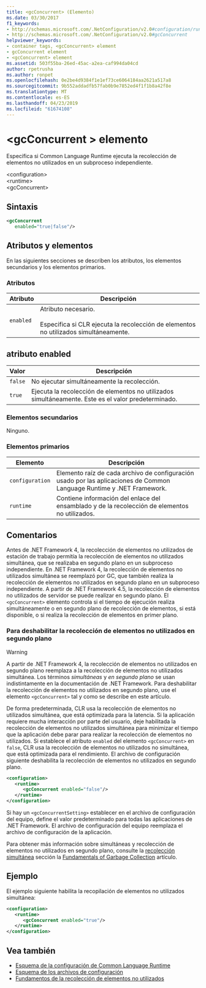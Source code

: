 ```yaml
---
title: <gcConcurrent> (Elemento)
ms.date: 03/30/2017
f1_keywords:
- http://schemas.microsoft.com/.NetConfiguration/v2.0#configuration/runtime/gcConcurrent
- http://schemas.microsoft.com/.NetConfiguration/v2.0#gcConcurrent
helpviewer_keywords:
- container tags, <gcConcurrent> element
- gcConcurrent element
- <gcConcurrent> element
ms.assetid: 503f55ba-26ed-45ac-a2ea-caf994da04cd
author: rpetrusha
ms.author: ronpet
ms.openlocfilehash: 0e2be4d9384f1e1ef73ce6064184aa2621a517a8
ms.sourcegitcommit: 9b552addadfb57fab0b9e7852ed4f1f1b8a42f8e
ms.translationtype: MT
ms.contentlocale: es-ES
ms.lasthandoff: 04/23/2019
ms.locfileid: "61674108"
---
```

# <a name="gcconcurrent-element"></a>\<gcConcurrent > elemento

Especifica si Common Language Runtime ejecuta la recolección de elementos no utilizados en un subproceso independiente.

\<configuration>\
\<runtime>\
\<gcConcurrent>

## <a name="syntax"></a>Sintaxis

```xml
<gcConcurrent
   enabled="true|false"/>
```

## <a name="attributes-and-elements"></a>Atributos y elementos

En las siguientes secciones se describen los atributos, los elementos secundarios y los elementos primarios.

### <a name="attributes"></a>Atributos

|Atributo|Descripción|
|---------------|-----------------|
|`enabled`|Atributo necesario.<br /><br /> Especifica si CLR ejecuta la recolección de elementos no utilizados simultáneamente.|

## <a name="enabled-attribute"></a>atributo enabled

|Valor|Descripción|
|-----------|-----------------|
|`false`|No ejecutar simultáneamente la recolección.|
|`true`|Ejecuta la recolección de elementos no utilizados simultáneamente. Este es el valor predeterminado.|

### <a name="child-elements"></a>Elementos secundarios

Ninguno.

### <a name="parent-elements"></a>Elementos primarios

|Elemento|Descripción|
|-------------|-----------------|
|`configuration`|Elemento raíz de cada archivo de configuración usado por las aplicaciones de Common Language Runtime y .NET Framework.|
|`runtime`|Contiene información del enlace del ensamblado y de la recolección de elementos no utilizados.|

## <a name="remarks"></a>Comentarios

Antes de .NET Framework 4, la recolección de elementos no utilizados de estación de trabajo permitía la recolección de elementos no utilizados  simultánea, que se realizaba en segundo plano en un subproceso independiente. En .NET Framework 4, la recolección de elementos no utilizados simultánea se reemplazó por GC, que también realiza la recolección de elementos no utilizados en segundo plano en un subproceso independiente. A partir de .NET Framework 4.5, la recolección de elementos no utilizados de servidor se puede realizar en segundo plano. El `<gcConcurrent>` elemento controla si el tiempo de ejecución realiza simultáneamente o en segundo plano de recolección de elementos, si está disponible, o si realiza la recolección de elementos en primer plano.

### <a name="to-disable-background-garbage-collection"></a>Para deshabilitar la recolección de elementos no utilizados en segundo plano

> [!WARNING]
> A partir de .NET Framework 4, la recolección de elementos no utilizados en segundo plano reemplaza a la recolección de elementos no utilizados simultánea. Los términos *simultáneas* y *en segundo plano* se usan indistintamente en la documentación de .NET Framework. Para deshabilitar la recolección de elementos no utilizados en segundo plano, use el elemento `<gcConcurrent>` tal y como se describe en este artículo.

De forma predeterminada, CLR usa la recolección de elementos no utilizados simultánea, que está optimizada para la latencia. Si la aplicación requiere mucha interacción por parte del usuario, deje habilitada la recolección de elementos no utilizados simultánea para minimizar el tiempo que la aplicación debe parar para realizar la recolección de elementos no utilizados. Si establece el atributo `enabled` del elemento `<gcConcurrent>` en `false`, CLR usa la recolección de elementos no utilizados no simultánea, que está optimizada para el rendimiento. El archivo de configuración siguiente deshabilita la recolección de elementos no utilizados en segundo plano.

```xml
<configuration>
   <runtime>
      <gcConcurrent enabled="false"/>
   </runtime>
</configuration>
```

 Si hay un `<gcConcurrentSetting>` establecer en el archivo de configuración del equipo, define el valor predeterminado para todas las aplicaciones de .NET Framework. El archivo de configuración del equipo reemplaza el archivo de configuración de la aplicación.

 Para obtener más información sobre simultáneas y recolección de elementos no utilizados en segundo plano, consulte la [recolección simultánea](../../../../standard/garbage-collection/fundamentals.md#concurrent-garbage-collection) sección la [Fundamentals of Garbage Collection](../../../../standard/garbage-collection/fundamentals.md) artículo.

## <a name="example"></a>Ejemplo

El ejemplo siguiente habilita la recopilación de elementos no utilizados simultánea:

```xml
<configuration>
   <runtime>
      <gcConcurrent enabled="true"/>
   </runtime>
</configuration>
```

## <a name="see-also"></a>Vea también

- [Esquema de la configuración de Common Language Runtime](index.md)
- [Esquema de los archivos de configuración](../index.md)
- [Fundamentos de la recolección de elementos no utilizados](../../../../standard/garbage-collection/fundamentals.md)
